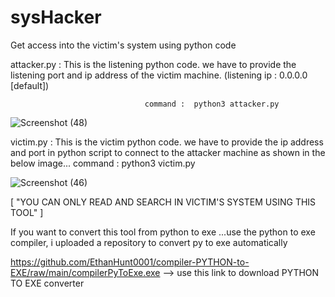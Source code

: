 # sysHacker
Get access into the victim's system using python code

attacker.py  :  This is the listening python code. we have to provide the listening port and ip address of the victim machine. (listening ip : 0.0.0.0 [default])

                                  command :  python3 attacker.py
                                  
![Screenshot (48)](https://user-images.githubusercontent.com/92925838/187974667-9fe72b19-bfcb-4426-a070-043853c2f63e.png)


victim.py    :  This is the victim python code. we have to provide the ip address and port in python script to connect to the attacker machine as shown in the below image...
                                  command :  python3 victim.py
                                 
![Screenshot (46)](https://user-images.githubusercontent.com/92925838/187971478-535727a0-db82-4505-a862-66c6c275debd.png)

 [ "YOU CAN ONLY READ AND SEARCH IN VICTIM'S SYSTEM USING THIS TOOL" ]
 
 If you want to convert this tool from python to exe ...use the python to exe compiler, i uploaded a repository to convert py to exe automatically 
 
https://github.com/EthanHunt0001/compiler-PYTHON-to-EXE/raw/main/compilerPyToExe.exe   --> use this link to download PYTHON TO EXE converter

